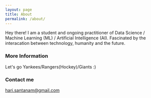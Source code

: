 ```yaml
---
layout: page
title: About
permalink: /about/
---
```


Hey there! I am a student and ongoing practitioner of Data Science / Machine Learning (ML) / Artificial Intelligence (AI).  Fascinated by the interacation between technology, humanity and the future.

### More Information

Let's go Yankees/Rangers(Hockey)/Giants :)

### Contact me

[hari.santanam@gmail.com](mailto:hari.santanam@gmail.com)
